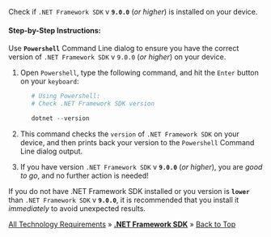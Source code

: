 ﻿
Check if `.NET Framework SDK` v **`9.0.0`** (_or higher_) is installed on your device.

#### Step-by-Step Instructions:

Use **`Powershell`** Command Line dialog to ensure you have the correct version of `.NET Framework SDK` v `9.0.0` (_or higher_) on your device.
   
1. Open `Powershell`, type the following command, and hit the `Enter` button on your `keyboard`:
   
   ```powershell
      # Using Powershell:
      # Check .NET Framework SDK version
   
      dotnet --version
    ```
   
2. This command checks the `version` of `.NET Framework SDK` on your device, and then prints back your version to the `Powershell` Command Line dialog output.
   
3. If you have version `.NET Framework SDK` v **`9.0.0`** (_or higher_), you are _good to go_, and no further action is needed!
   
If you do not have .NET Framework SDK installed or you version is **`lower`** than `.NET Framework SDK` v **`9.0.0`**, it is recommended that you install it _immediately_ to avoid unexpected results.



[All Technology Requirements](https://github.com/JasonSilvestri/JSopX.BridgeTooFar/blob/master/JSopX.BridgeTooFar/Docs/JSopX/Master/Technologies.md)  »  [**.NET Framework SDK**](#net-framework-sdk)  »  [Back to Top](#table-of-contents)
